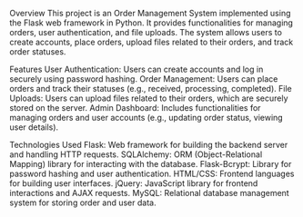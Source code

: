 Overview
This project is an Order Management System implemented using the Flask web framework in Python. It provides functionalities for managing orders, user authentication, and file uploads. The system allows users to create accounts, place orders, upload files related to their orders, and track order statuses.

Features
User Authentication: Users can create accounts and log in securely using password hashing.
Order Management: Users can place orders and track their statuses (e.g., received, processing, completed).
File Uploads: Users can upload files related to their orders, which are securely stored on the server.
Admin Dashboard: Includes functionalities for managing orders and user accounts (e.g., updating order status, viewing user details).

Technologies Used
Flask: Web framework for building the backend server and handling HTTP requests.
SQLAlchemy: ORM (Object-Relational Mapping) library for interacting with the database.
Flask-Bcrypt: Library for password hashing and user authentication.
HTML/CSS: Frontend languages for building user interfaces.
jQuery: JavaScript library for frontend interactions and AJAX requests.
MySQL: Relational database management system for storing order and user data.

